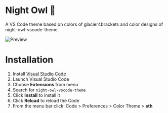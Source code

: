 # Night Owl 🌌



A VS Code theme based on colors of glacier4brackets and color designs of night-owl-vscode-theme.


![Preview](https://github.com/sdras/night-owl-vscode-theme/raw/master/preview.png)

# Installation

1.  Install [Visual Studio Code](https://code.visualstudio.com/)
2.  Launch Visual Studio Code
3.  Choose **Extensions** from menu
4.  Search for `night-owl-vscode-theme`
5.  Click **Install** to install it
6.  Click **Reload** to reload the Code
7.  From the menu bar click: Code > Preferences > Color Theme > **sth**

